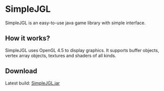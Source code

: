 # SimpleJGL
SimpleJGL is an easy-to-use java game library with simple interface.
## How it works?
SimpleJGL uses OpenGL 4.5 to display graphics.
It supports buffer objects, vertex array objects, textures and shaders of all kinds.
## Download
Latest build: [SimpleJGL.jar](build/SimpleJGL.jar?raw=true)
